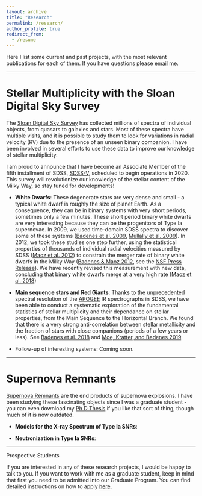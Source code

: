 ```yaml
---
layout: archive
title: "Research"
permalink: /research/
author_profile: true
redirect_from:
  - /resume
---
```


Here I list some current and past projects, with the most relevant publications for each of them. If you have questions please [email](mailto:badenes@pitt.edu) me. 

----


Stellar Multiplicity with the Sloan Digital Sky Survey  <a id="stellar-mult"></a>
====

The [Sloan Digital Sky Survey](https://www.sdss.org/) has collected millions of spectra of individual objects, from quasars to galaxies and stars. Most of these spectra have multiple visits, and it is possible to study them to look for variations in radial velocity (RV) due to the presence of an unseen binary companion. I have been involved in several efforts to use these data to improve our knowledge of stellar multiplicity. 

I am proud to announce that I have become an Associate Member of the fifth installment of SDSS, [SDSS-V](https://www.sdss.org/future/), scheduled to begin operations in 2020. This survey will revolutionize our knowledge of the stellar content of the Milky Way, so stay tuned for developments!

- <b>White Dwarfs</b>: These degenerate stars are very dense and small - a typical white dwarf is roughly the size of planet Earth. As a consequence, they can be in binary systems with very short periods, sometimes only a few minutes. These short period binary white dwarfs are very interesting because they can be the progenitors of Type Ia supernovae. In 2009, we used time-domain SDSS spectra to discover some of these systems ([Badenes et al. 2009](https://ui.adsabs.harvard.edu/abs/2009ApJ...707..971B), [Mullally et al. 2009](https://ui.adsabs.harvard.edu/abs/2009ApJ...707L..51M)). In 2012, we took these studies one step further, using the statistical properties of thousands of individual radial velocities measured by SDSS ([Maoz et al. 2012](https://ui.adsabs.harvard.edu/abs/2012ApJ...751..143M)) to constrain the merger rate of binary white dwarfs in the Milky Way ([Badenes & Maoz 2012](https://ui.adsabs.harvard.edu/abs/2012ApJ...749L..11B), see the [NSF Press Release](https://www.nsf.gov/discoveries/disc_summ.jsp?cntn_id=123450)). We have recently revised this measurement with new data, concluding that binary white dwarfs merge at a very high rate ([Maoz et al. 2018](https://ui.adsabs.harvard.edu/abs/2018MNRAS.476.2584M))

- <b>Main sequence stars and Red Giants</b>: Thanks to the unprecedented spectral resolution of the [APOGEE](https://www.sdss.org/dr15/irspec/) IR spectrographs in SDSS, we have been able to conduct a systematic exploration of the fundamental statistics of stellar multiplicity and their dependance on stellar properties, from the Main Sequence to the Horizontal Branch. We found that there is a very strong anti-correlation between stellar metallicity and the fraction of stars with close companions (periods of a few years or less). See [Badenes et al. 2018](https://ui.adsabs.harvard.edu/abs/2018ApJ...854..147B/) and [Moe, Kratter, and Badenes 2019](https://ui.adsabs.harvard.edu/abs/2019ApJ...875...61M/). 

- Follow-up of interesting systems: Coming soon.

----

Supernova Remnants
====

[Supernova Remnants](https://en.wikipedia.org/wiki/Supernova_remnant) are the end products of supernova explosions. I have been studying these fascinating objects since I was a graduate student - you can even download my [Ph D Thesis](/files/Badenes_PhDThesis_2004.pdf) if you like that sort of thing, though much of it is now outdated. 

- <b>Models for the X-ray Spectrum of Type Ia SNRs</b>:

- <b>Neutronization in Type Ia SNRs</b>:

----

Prospective Students

If you are interested in any of these research projects, I would be happy to talk to you. If you want to work with me as a graduate student, keep in mind that first you need to be admitted into our Graduate Program. You can find detailed instructions on how to apply [here](https://www.physicsandastronomy.pitt.edu/graduate/how-apply). 
